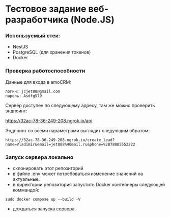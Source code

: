 # Тестовое задание веб-разработчика (Node.JS)
### Используемый стек:
* NestJS
* PostgreSQL (для хранения токенов)
* Docker
### Проверка работоспособности
Данные для входа в amoCRM:
```
логин: jcjet88@gmail.com
пароль: Asdfg579
```
Сервер доступен по следующему адресу, там же можно проверить эндпоинт:

https://32ac-78-36-249-208.ngrok.io/api

Эндпоинт со всеми параметрами выглядит следующим образом:
```
https://32ac-78-36-249-208.ngrok.io/create_lead?name=Vladimir&email=jet888%40mail.ru&phone=%2B78885552222
```
### Запуск сервера локально
* склонировать этот репозиторий
* в файле .env может потребоваться изменение значений на актуальные.
* в директории репозитория запустить Docker контейнеры следующей коммандой:
```
sudo docker compose up --build -V
```
* дождаться запуска сервера.
 
